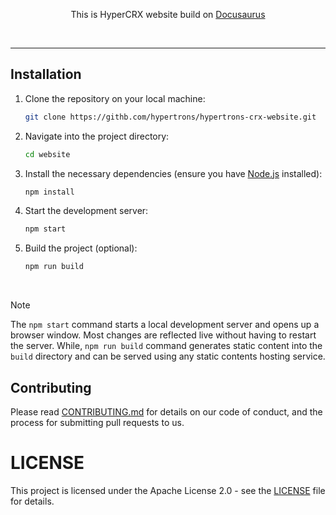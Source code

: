 <p align="center">This is HyperCRX website build on <a href="https://docusaurus.io">Docusaurus</a></p>
 
<br/>

---


## Installation

1. Clone the repository on your local machine:
    ```sh
    git clone https://githb.com/hypertrons/hypertrons-crx-website.git
    ```

2. Navigate into the project directory:
    ```sh
    cd website
    ```

3. Install the necessary dependencies (ensure you have [Node.js](https://nodejs.org/en/) installed):
    ```sh
    npm install
    ```

4. Start the development server:
    ```sh
    npm start
    ```

5. Build the project (optional): 
    ```sh
    npm run build
    ```

<br/>


> [!NOTE]  
> The `npm start` command starts a local development server and opens up a browser window. Most changes are reflected live without having to restart the server. While, `npm run build` command generates static content into the `build` directory and can be served using any static contents hosting service.


## Contributing

Please read [CONTRIBUTING.md](CONTRIBUTING.md) for details on our code of conduct, and the process for submitting pull requests to us.


# LICENSE

This project is licensed under the Apache License 2.0 - see the [LICENSE](LICENSE) file for details.
